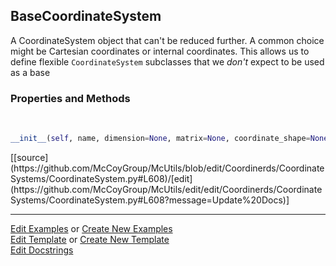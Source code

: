## <a id="McUtils.Coordinerds.CoordinateSystems.CoordinateSystem.BaseCoordinateSystem">BaseCoordinateSystem</a>
A CoordinateSystem object that can't be reduced further.
A common choice might be Cartesian coordinates or internal coordinates.
This allows us to define flexible `CoordinateSystem` subclasses that we _don't_ expect to be used as a base

### Properties and Methods
<a id="McUtils.Coordinerds.CoordinateSystems.CoordinateSystem.BaseCoordinateSystem.__init__" class="docs-object-method">&nbsp;</a> 
```python
__init__(self, name, dimension=None, matrix=None, coordinate_shape=None, converter_options=None): 
```
<div class="docs-source-link" markdown="1">
[[source](https://github.com/McCoyGroup/McUtils/blob/edit/Coordinerds/CoordinateSystems/CoordinateSystem.py#L608)/[edit](https://github.com/McCoyGroup/McUtils/edit/edit/Coordinerds/CoordinateSystems/CoordinateSystem.py#L608?message=Update%20Docs)]
</div>





___

[Edit Examples](https://github.com/McCoyGroup/McUtils/edit/edit/ci/examples/McUtils/Coordinerds/CoordinateSystems/CoordinateSystem/BaseCoordinateSystem.md) or 
[Create New Examples](https://github.com/McCoyGroup/McUtils/new/edit/?filename=ci/examples/McUtils/Coordinerds/CoordinateSystems/CoordinateSystem/BaseCoordinateSystem.md) <br/>
[Edit Template](https://github.com/McCoyGroup/McUtils/edit/edit/ci/docs/McUtils/Coordinerds/CoordinateSystems/CoordinateSystem/BaseCoordinateSystem.md) or 
[Create New Template](https://github.com/McCoyGroup/McUtils/new/edit/?filename=ci/docs/templates/McUtils/Coordinerds/CoordinateSystems/CoordinateSystem/BaseCoordinateSystem.md) <br/>
[Edit Docstrings](https://github.com/McCoyGroup/McUtils/edit/edit/McUtils/Coordinerds/CoordinateSystems/CoordinateSystem.py?message=Update%20Docs)
